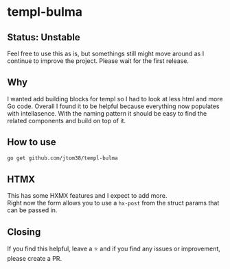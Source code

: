 # templ-bulma

## Status: Unstable

Feel free to use this as is, but somethings still might move around as I continue to improve the project.
Please wait for the first release.

## Why

I wanted add building blocks for templ so I had to look at less html and more Go code.
Overall I found it to be helpful because everything now populates with intellasence. 
With the naming pattern it should be easy to find the related components and build on top of it.



## How to use 

```bash
go get github.com/jtom38/templ-bulma
```

## HTMX

This has some HXMX features and I expect to add more.  
Right now the form allows you to use a `hx-post` from the struct params that can be passed in.

## Closing

If you find this helpful, leave a ⭐️ and if you find any issues or improvement, please create a PR.
